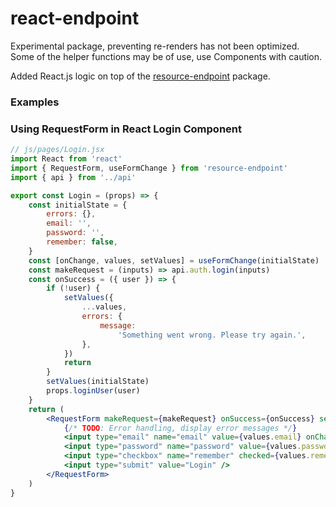 # react-endpoint
Experimental package, preventing re-renders has not been optimized. Some of the helper functions may be of use,
use Components with caution.

Added React.js logic on top of the [resource-endpoint](https://github.com/ericdowell/resource-endpoint) package.

### Examples

### Using RequestForm in React Login Component
```jsx
// js/pages/Login.jsx
import React from 'react'
import { RequestForm, useFormChange } from 'resource-endpoint'
import { api } from '../api'

export const Login = (props) => {
    const initialState = {
        errors: {},
        email: '',
        password: '',
        remember: false,
    }
    const [onChange, values, setValues] = useFormChange(initialState)
    const makeRequest = (inputs) => api.auth.login(inputs)
    const onSuccess = ({ user }) => {
        if (!user) {
            setValues({
                ...values,
                errors: {
                    message:
                        'Something went wrong. Please try again.',
                },
            })
            return
        }
        setValues(initialState)
        props.loginUser(user)
    }
    return (
        <RequestForm makeRequest={makeRequest} onSuccess={onSuccess} setValues={setValues} values={values}>
            {/* TODO: Error handling, display error messages */}
            <input type="email" name="email" value={values.email} onChange={onChange} />
            <input type="password" name="password" value={values.password} onChange={onChange} />
            <input type="checkbox" name="remember" checked={values.remember} onChange={onChange} />
            <input type="submit" value="Login" />
        </RequestForm>
    )
}
```
